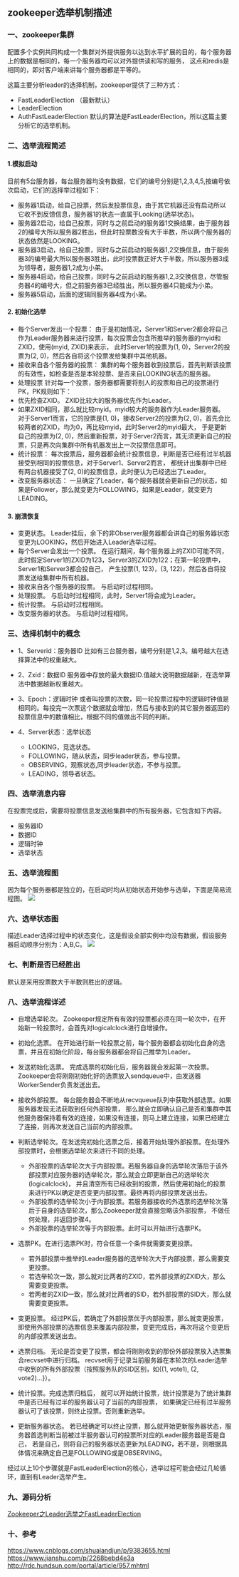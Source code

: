 ## zookeeper选举机制描述

### 一、zookeeper集群
配置多个实例共同构成一个集群对外提供服务以达到水平扩展的目的，每个服务器上的数据是相同的，每一个服务器均可以对外提供读和写的服务，
这点和redis是相同的，即对客户端来讲每个服务器都是平等的。

这篇主要分析leader的选择机制，zookeeper提供了三种方式：
* FastLeaderElection （最新默认）
* LeaderElection  
* AuthFastLeaderElection
默认的算法是FastLeaderElection，所以这篇主要分析它的选举机制。

### 二、选举流程简述
#### 1.模拟启动
目前有5台服务器，每台服务器均没有数据，它们的编号分别是1,2,3,4,5,按编号依次启动，它们的选择举过程如下：
* 服务器1启动，给自己投票，然后发投票信息，由于其它机器还没有启动所以它收不到反馈信息，服务器1的状态一直属于Looking(选举状态)。
* 服务器2启动，给自己投票，同时与之前启动的服务器1交换结果，由于服务器2的编号大所以服务器2胜出，但此时投票数没有大于半数，所以两个服务器的状态依然是LOOKING。
* 服务器3启动，给自己投票，同时与之前启动的服务器1,2交换信息，由于服务器3的编号最大所以服务器3胜出，此时投票数正好大于半数，所以服务器3成为领导者，服务器1,2成为小弟。
* 服务器4启动，给自己投票，同时与之前启动的服务器1,2,3交换信息，尽管服务器4的编号大，但之前服务器3已经胜出，所以服务器4只能成为小弟。
* 服务器5启动，后面的逻辑同服务器4成为小弟。

#### 2. 初始化选举
* 每个Server发出一个投票： 
由于是初始情况，Server1和Server2都会将自己作为Leader服务器来进行投票，每次投票会包含所推举的服务器的myid和ZXID，使用(myid, ZXID)来表示，
此时Server1的投票为(1, 0)，Server2的投票为(2, 0)，然后各自将这个投票发给集群中其他机器。
* 接收来自各个服务器的投票： 集群的每个服务器收到投票后，首先判断该投票的有效性，如检查是否是本轮投票、是否来自LOOKING状态的服务器。
* 处理投票 针对每一个投票，服务器都需要将别人的投票和自己的投票进行PK，PK规则如下：
* 优先检查ZXID。
    ZXID比较大的服务器优先作为Leader。
* 如果ZXID相同，那么就比较myid。myid较大的服务器作为Leader服务器。
    对于Server1而言，它的投票是(1, 0)，接收Server2的投票为(2, 0)，首先会比较两者的ZXID，均为0，再比较myid，此时Server2的myid最大，
    于是更新自己的投票为(2, 0)，然后重新投票，对于Server2而言，其无须更新自己的投票，只是再次向集群中所有机器发出上一次投票信息即可。
* 统计投票：
    每次投票后，服务器都会统计投票信息，判断是否已经有过半机器接受到相同的投票信息，对于Server1、Server2而言，
    都统计出集群中已经有两台机器接受了(2, 0)的投票信息，此时便认为已经选出了Leader。
* 改变服务器状态： 
    一旦确定了Leader，每个服务器就会更新自己的状态，如果是Follower，那么就变更为FOLLOWING，如果是Leader，就变更为LEADING。

#### 3. 崩溃恢复
* 变更状态。
    Leader挂后，余下的非Observer服务器都会讲自己的服务器状态变更为LOOKING，然后开始进入Leader选举过程。
* 每个Server会发出一个投票。
    在运行期间，每个服务器上的ZXID可能不同，此时假定Server1的ZXID为123，Server3的ZXID为122；在第一轮投票中，Server1和Server3都会投自己，
    产生投票(1, 123)，(3, 122)，然后各自将投票发送给集群中所有机器。
* 接收来自各个服务器的投票。
    与启动时过程相同。
* 处理投票。
    与启动时过程相同，此时，Server1将会成为Leader。
* 统计投票。
    与启动时过程相同。
* 改变服务器的状态。
    与启动时过程相同。

### 三、选择机制中的概念
* 1、Serverid：服务器ID
比如有三台服务器，编号分别是1,2,3。编号越大在选择算法中的权重越大。

* 2、Zxid：数据ID
服务器中存放的最大数据ID.值越大说明数据越新，在选举算法中数据越新权重越大。

* 3、Epoch：逻辑时钟
或者叫投票的次数，同一轮投票过程中的逻辑时钟值是相同的。每投完一次票这个数据就会增加，然后与接收到的其它服务器返回的投票信息中的数值相比，根据不同的值做出不同的判断。

* 4、Server状态：选举状态
    * LOOKING，竞选状态。
    * FOLLOWING，随从状态，同步leader状态，参与投票。
    * OBSERVING，观察状态,同步leader状态，不参与投票。
    * LEADING，领导者状态。

### 四、选举消息内容
在投票完成后，需要将投票信息发送给集群中的所有服务器，它包含如下内容。

* 服务器ID
* 数据ID
* 逻辑时钟
* 选举状态

### 五、选举流程图
 因为每个服务器都是独立的，在启动时均从初始状态开始参与选举，下面是简易流程图。
![](https://images2015.cnblogs.com/blog/17071/201702/17071-20170220211539679-433574967.jpg)

### 六、选举状态图
描述Leader选择过程中的状态变化，这是假设全部实例中均没有数据，假设服务器启动顺序分别为：A,B,C。
![](https://images2015.cnblogs.com/blog/17071/201702/17071-20170220211554960-1891469553.jpg)
### 七、判断是否已经胜出
默认是采用投票数大于半数则胜出的逻辑。

### 八、选举流程详述
* 自增选举轮次。
    Zookeeper规定所有有效的投票都必须在同一轮次中，在开始新一轮投票时，会首先对logicalclock进行自增操作。
* 初始化选票。
    在开始进行新一轮投票之前，每个服务器都会初始化自身的选票，并且在初始化阶段，每台服务器都会将自己推举为Leader。
* 发送初始化选票。
    完成选票的初始化后，服务器就会发起第一次投票。Zookeeper会将刚刚初始化好的选票放入sendqueue中，由发送器WorkerSender负责发送出去。
* 接收外部投票。
    每台服务器会不断地从recvqueue队列中获取外部选票。如果服务器发现无法获取到任何外部投票，
    那么就会立即确认自己是否和集群中其他服务器保持着有效的连接，如果没有连接，则马上建立连接，如果已经建立了连接，则再次发送自己当前的内部投票。
* 判断选举轮次。在发送完初始化选票之后，接着开始处理外部投票。在处理外部投票时，会根据选举轮次来进行不同的处理。
    * 外部投票的选举轮次大于内部投票。若服务器自身的选举轮次落后于该外部投票对应服务器的选举轮次，那么就会立即更新自己的选举轮次(logicalclock)，
      并且清空所有已经收到的投票，然后使用初始化的投票来进行PK以确定是否变更内部投票。最终再将内部投票发送出去。
    * 外部投票的选举轮次小于内部投票。若服务器接收的外选票的选举轮次落后于自身的选举轮次，那么Zookeeper就会直接忽略该外部投票，
      不做任何处理，并返回步骤4。
    * 外部投票的选举轮次等于内部投票。此时可以开始进行选票PK。
* 选票PK。在进行选票PK时，符合任意一个条件就需要变更投票。
    * 若外部投票中推举的Leader服务器的选举轮次大于内部投票，那么需要变更投票。
    * 若选举轮次一致，那么就对比两者的ZXID，若外部投票的ZXID大，那么需要变更投票。
    * 若两者的ZXID一致，那么就对比两者的SID，若外部投票的SID大，那么就需要变更投票。
* 变更投票。
   经过PK后，若确定了外部投票优于内部投票，那么就变更投票，即使用外部投票的选票信息来覆盖内部投票，变更完成后，再次将这个变更后的内部投票发送出去。

* 选票归档。
    无论是否变更了投票，都会将刚刚收到的那份外部投票放入选票集合recvset中进行归档。
    recvset用于记录当前服务器在本轮次的Leader选举中收到的所有外部投票（按照服务队的SID区别，如{(1, vote1), (2, vote2)...}）。

* 统计投票。完成选票归档后，
    就可以开始统计投票，统计投票是为了统计集群中是否已经有过半的服务器认可了当前的内部投票，
    如果确定已经有过半服务器认可了该投票，则终止投票。否则重新选举。

* 更新服务器状态。
    若已经确定可以终止投票，那么就开始更新服务器状态，服务器首选判断当前被过半服务器认可的投票所对应的Leader服务器是否是自己，
    若是自己，则将自己的服务器状态更新为LEADING，若不是，则根据具体情况来确定自己是FOLLOWING或是OBSERVING。

经过以上10个步骤就是FastLeaderElection的核心，选举过程可能会经过几轮循环，直到有Leader选举产生。


### 九、源码分析
[Zookeeper之Leader选举之FastLeaderElection](Zookeeper之Leader选举之FastLeaderElection.md)

### 十、参考
https://www.cnblogs.com/shuaiandjun/p/9383655.html
https://www.jianshu.com/p/2268bebd4e3a
http://rdc.hundsun.com/portal/article/957.mhtml